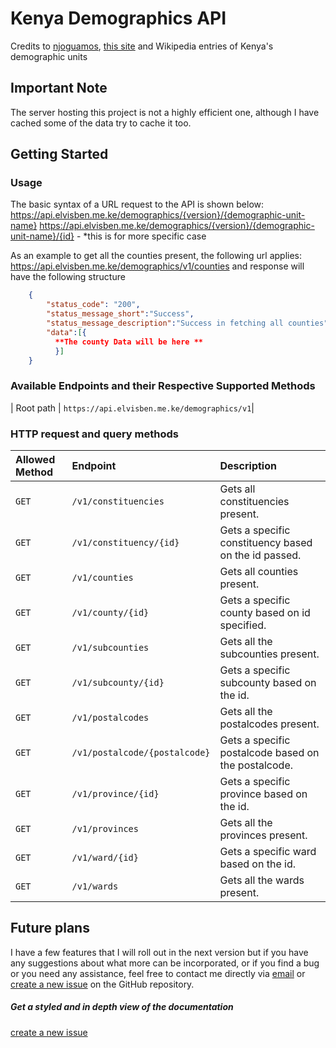 # Kenya Demographics API

Credits to <a href="https://github.com/njoguamos/kenya-demographics-units">njoguamos</a>, <a href="https://geo.mycyber.org/kenya" target="_blank">this site</a> and Wikipedia entries of Kenya's demographic units

## Important Note
The server hosting this project is not a highly efficient one, although I have cached some of the data try to cache it too.

## Getting Started

### Usage

The basic syntax of a URL request to the API is shown below:
https://api.elvisben.me.ke/demographics/{version}/{demographic-unit-name}
https://api.elvisben.me.ke/demographics/{version}/{demographic-unit-name}/{id} - *this is for more specific case

As an example to get all the counties present, the following url applies:
https://api.elvisben.me.ke/demographics/v1/counties and response will have the following structure

```json
    {
        "status_code": "200",
        "status_message_short":"Success",
        "status_message_description":"Success in fetching all counties",
        "data":[{
          **The county Data will be here **
          }]
    }
```


### Available Endpoints and their Respective Supported Methods

| Root path | `https://api.elvisben.me.ke/demographics/v1`|

### HTTP request and query methods

| Allowed Method | Endpoint | Description |
| :-- | :-- | :--
| `GET` | `/v1/constituencies` | Gets all constituencies present.|
| `GET` | `/v1/constituency/{id}` | Gets a specific constituency based on the id passed. |
| `GET` | `/v1/counties` | Gets all counties present. |
| `GET` | `/v1/county/{id}` | Gets a specific county based on id specified. |
| `GET` | `/v1/subcounties` | Gets all the subcounties present. |
| `GET` | `/v1/subcounty/{id}` | Gets a specific subcounty based on the id. |
| `GET` | `/v1/postalcodes` | Gets all the postalcodes present. |
| `GET` | `/v1/postalcode/{postalcode}` | Gets a specific postalcode based on the postalcode. |
| `GET` | `/v1/province/{id}` | Gets a specific province based on the id. |
| `GET` | `/v1/provinces` | Gets all the provinces present. |
| `GET` | `/v1/ward/{id}` | Gets a specific ward based on the id. |
| `GET` | `/v1/wards` | Gets all the wards present. |

## Future plans  
I have a few features that I will roll out in the next version but if you have any suggestions about what more can be incorporated, or if you find a bug or you need any assistance, feel free to contact me directly via [email](mailto:hello@elvisben.me.ke) or [create a new issue](https://github.com/xlvisben/kenyaDemographicsAPI/issues) on the GitHub repository.


##### Get a styled and in depth view of the documentation
[create a new issue](https://api.elvisben.me.ke/demographics/v1/)
